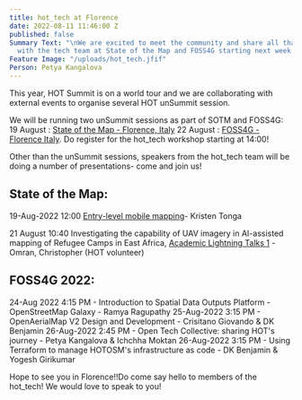 ```yaml
---
title: hot_tech at Florence
date: 2022-08-11 11:46:00 Z
published: false
Summary Text: "\nWe are excited to meet the community and share all that’s happening
  with the tech team at State of the Map and FOSS4G starting next week! "
Feature Image: "/uploads/hot_tech.jfif"
Person: Petya Kangalova
---
```



This year, HOT Summit is on a world tour and we are collaborating with external events to organise several HOT unSummit session.


We will be running two unSummit sessions as part of SOTM and FOSS4G:
19 August : [State of the Map - Florence, Italy](https://2022.stateofthemap.org/sessions/LNYHQF/)
22 August : [FOSS4G - Florence Italy](https://2022.foss4g.org/hotosm_unsummit.php). Do register for the hot_tech workshop starting at 14:00!

Other than the unSummit sessions, speakers from the hot_tech team will be doing a number of presentations- come and join us!

## State of the Map:
19-Aug-2022 12:00 [Entry-level mobile mapping](https://2022.stateofthemap.org/sessions/UWHAME/)- Kristen Tonga

21 August 10:40 Investigating the capability of UAV imagery in AI-assisted mapping of Refugee Camps in East Africa, [Academic Lightning Talks 1](https://2022.stateofthemap.org/sessions/academic_lightning_talks_1/) -Omran, Christopher (HOT volunteer)

## FOSS4G 2022:
24-Aug 2022  4:15 PM - Introduction to Spatial Data Outputs Platform - OpenStreetMap Galaxy - Ramya Ragupathy
25-Aug-2022 3:15 PM - OpenAerialMap V2 Design and Development - Crisitano Giovando & DK Benjamin
26-Aug-2022 2:45 PM - Open Tech Collective: sharing HOT's journey - Petya Kangalova & Ichchha Moktan
26-Aug-2022 3:15 PM - Using Terraform to manage HOTOSM's infrastructure as code - DK Benjamin & Yogesh Girikumar

Hope to see you in Florence!!Do come say hello to members of the hot_tech! We would love to speak to you!
